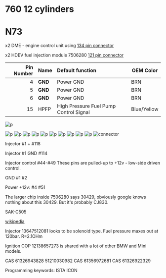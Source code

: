 # 760 12 cylinders
# N73

x2 DME - engine control unit using [134 pin connector](OEM-connectors#134)

x2 HDEV fuel injection module 7506280 [121 pin connector](OEM-connectors#121)

|Pin Number|Name   | Default function                            | OEM Color   |
| ---:|:---------- |:------------------------------------------- | ----------- |
| 4   | **GND**    |  Power GND                                  | BRN         |
| 5   | **GND**    |  Power GND                                  | BRN         |
| 6   | **GND**    |  Power GND                                  | BRN         |
| 15  | HPFP       |  High Pressure Fuel Pump Control Signal     | Blue/Yellow |

![p](OEM-Docs/Bmw/2003_7_Series_e65/2003_N73_engine_part-1.png)

![p](OEM-Docs/Bmw/2003_7_Series_e65/2003_N73_engine_1.png)
![p](OEM-Docs/Bmw/2003_7_Series_e65/2003_N73_engine_2.png)
![p](OEM-Docs/Bmw/2003_7_Series_e65/2003_N73_engine_3.png)
![p](OEM-Docs/Bmw/2003_7_Series_e65/2003_N73_engine_4.png)
![p](OEM-Docs/Bmw/2003_7_Series_e65/2003_N73_engine_5.png)
![p](OEM-Docs/Bmw/2003_7_Series_e65/2003_N73_engine_6.png)
![p](OEM-Docs/Bmw/2003_7_Series_e65/2003_N73_engine_7.png)
![p](OEM-Docs/Bmw/2003_7_Series_e65/2003_N73_engine_8.png)
![p](OEM-Docs/Bmw/2003_7_Series_e65/2003_N73_engine_9.png)
![p](OEM-Docs/Bmw/2003_7_Series_e65/2003_N73_engine_10.png)
![connector](OEM-Docs/TE/Connector_121_pinout.jpg)

Injector #1 + #118

Injector #1 GND #114

Injector control #44-#49
These pins are pulled-up to +12v - low-side driven control.

GND #1 #2

Power +12v: #4 #51 

The larger chip inside 7506280 says 30429, obviously google knows nothing about this 30429. But it's probably CJ830.

SAK-C505 

[wikipedia](https://en.wikipedia.org/wiki/BMW_7_Series_(E65))

Injector 13647512081 looks to be solenoid type. Fuel pressure maxes out at 120bar.
R=2.1OHm

Ignition COP 12138657273 is shared with a lot of other BMW and Mini models.


CAS 61326943828 51210030982
CAS 61356972681 
CAS 61326922329

Programming keywords:
ISTA ICON

